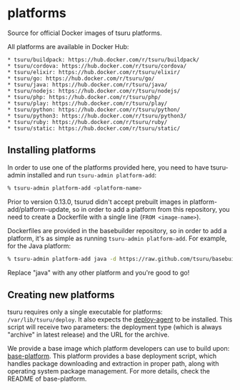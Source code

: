 platforms
=========

Source for official Docker images of tsuru platforms.

All platforms are available in Docker Hub:

	* tsuru/buildpack: https://hub.docker.com/r/tsuru/buildpack/
	* tsuru/cordova: https://hub.docker.com/r/tsuru/cordova/
	* tsuru/elixir: https://hub.docker.com/r/tsuru/elixir/
	* tsuru/go: https://hub.docker.com/r/tsuru/go/
	* tsuru/java: https://hub.docker.com/r/tsuru/java/
	* tsuru/nodejs: https://hub.docker.com/r/tsuru/nodejs/
	* tsuru/php: https://hub.docker.com/r/tsuru/php/
	* tsuru/play: https://hub.docker.com/r/tsuru/play/
	* tsuru/python: https://hub.docker.com/r/tsuru/python/
	* tsuru/python3: https://hub.docker.com/r/tsuru/python3/
	* tsuru/ruby: https://hub.docker.com/r/tsuru/ruby/
	* tsuru/static: https://hub.docker.com/r/tsuru/static/

Installing platforms
--------------------

In order to use one of the platforms provided here, you need to have
tsuru-admin installed and run ``tsuru-admin platform-add``:

```bash
% tsuru-admin platform-add <platform-name>
```

Prior to version 0.13.0, tsurud didn't accept prebuilt images in
platform-add/platform-update, so in order to add a platform from this
repository, you need to create a Dockerfile with a single line (``FROM
<image-name>``).

Dockerfiles are provided in the basebuilder repository, so in order to add a
platform, it's as simple as running ``tsuru-admin platform-add``. For example,
for the Java platform:

```bash
% tsuru-admin platform-add java -d https://raw.github.com/tsuru/basebuilder/master/java/Dockerfile
```

Replace "java" with any other platform and you're good to go!

Creating new platforms
----------------------

tsuru requires only a single executable for platforms:
``/var/lib/tsuru/deploy``. It also expects the
[deploy-agent](http://github.com/tsuru/deploy-agent) to be installed. This
script will receive two parameters: the deployment type (which is always
"archive" in latest release) and the URL for the archive.

We provide a base image which platform developers can use to build upon:
[base-platform](https://github.com/tsuru/base-platform). This platform provides
a base deployment script, which handles package downloading and extraction in
proper path, along with operating system package management. For more details,
check the README of base-platform.
